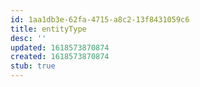 ```yaml
---
id: 1aa1db3e-62fa-4715-a8c2-13f8431059c6
title: entityType
desc: ''
updated: 1618573870874
created: 1618573870874
stub: true
---
```


